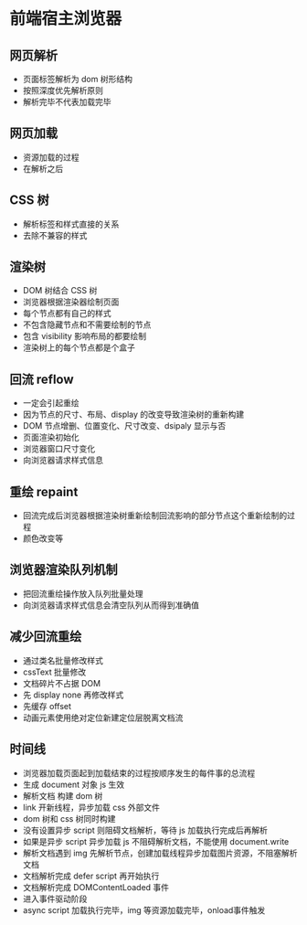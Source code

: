 # 前端宿主浏览器

## 网页解析
- 页面标签解析为 dom 树形结构
- 按照深度优先解析原则
- 解析完毕不代表加载完毕

## 网页加载
- 资源加载的过程
- 在解析之后

## CSS 树
- 解析标签和样式直接的关系
- 去除不兼容的样式

## 渲染树
- DOM 树结合 CSS 树
- 浏览器根据渲染器绘制页面
- 每个节点都有自己的样式
- 不包含隐藏节点和不需要绘制的节点
- 包含 visibility 影响布局的都要绘制
- 渲染树上的每个节点都是个盒子

## 回流 reflow
- 一定会引起重绘
- 因为节点的尺寸、布局、display 的改变导致渲染树的重新构建
- DOM 节点增删、位置变化、尺寸改变、dsipaly 显示与否
- 页面渲染初始化
- 浏览器窗口尺寸变化
- 向浏览器请求样式信息

## 重绘 repaint
- 回流完成后浏览器根据渲染树重新绘制回流影响的部分节点这个重新绘制的过程
- 颜色改变等

## 浏览器渲染队列机制
- 把回流重绘操作放入队列批量处理
- 向浏览器请求样式信息会清空队列从而得到准确值

## 减少回流重绘
- 通过类名批量修改样式
- cssText 批量修改
- 文档碎片不占据 DOM
- 先 display none 再修改样式
- 先缓存 offset
- 动画元素使用绝对定位新建定位层脱离文档流

## 时间线
- 浏览器加载页面起到加载结束的过程按顺序发生的每件事的总流程
- 生成 document 对象 js 生效
- 解析文档 构建 dom 树
- link 开新线程，异步加载 css 外部文件
- dom 树和 css 树同时构建
- 没有设置异步 script 则阻碍文档解析，等待 js 加载执行完成后再解析
- 如果是异步 script 异步加载 js 不阻碍解析文档，不能使用 document.write
- 解析文档遇到 img 先解析节点，创建加载线程异步加载图片资源，不阻塞解析文档
- 文档解析完成 defer script 再开始执行
- 文档解析完成 DOMContentLoaded 事件
- 进入事件驱动阶段
- async script 加载执行完毕，img 等资源加载完毕，onload事件触发


